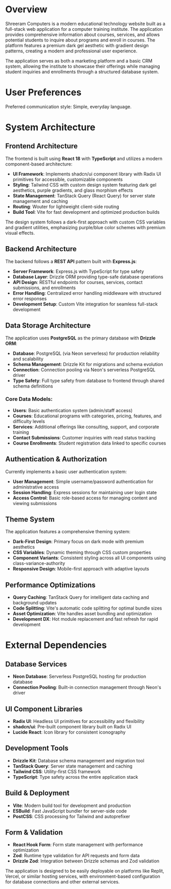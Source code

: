 # Overview

Shreeram Computers is a modern educational technology website built as a full-stack web application for a computer training institute. The application provides comprehensive information about courses, services, and allows potential students to inquire about programs and enroll in courses. The platform features a premium dark gel aesthetic with gradient design patterns, creating a modern and professional user experience.

The application serves as both a marketing platform and a basic CRM system, allowing the institute to showcase their offerings while managing student inquiries and enrollments through a structured database system.

# User Preferences

Preferred communication style: Simple, everyday language.

# System Architecture

## Frontend Architecture
The frontend is built using **React 18** with **TypeScript** and utilizes a modern component-based architecture:

- **UI Framework**: Implements shadcn/ui component library with Radix UI primitives for accessible, customizable components
- **Styling**: Tailwind CSS with custom design system featuring dark gel aesthetics, purple gradients, and glass morphism effects
- **State Management**: TanStack Query (React Query) for server state management and caching
- **Routing**: Wouter for lightweight client-side routing
- **Build Tool**: Vite for fast development and optimized production builds

The design system follows a dark-first approach with custom CSS variables and gradient utilities, emphasizing purple/blue color schemes with premium visual effects.

## Backend Architecture
The backend follows a **REST API** pattern built with **Express.js**:

- **Server Framework**: Express.js with TypeScript for type safety
- **Database Layer**: Drizzle ORM providing type-safe database operations
- **API Design**: RESTful endpoints for courses, services, contact submissions, and enrollments
- **Error Handling**: Centralized error handling middleware with structured error responses
- **Development Setup**: Custom Vite integration for seamless full-stack development

## Data Storage Architecture
The application uses **PostgreSQL** as the primary database with **Drizzle ORM**:

- **Database**: PostgreSQL (via Neon serverless) for production reliability and scalability
- **Schema Management**: Drizzle Kit for migrations and schema evolution
- **Connection**: Connection pooling via Neon's serverless PostgreSQL driver
- **Type Safety**: Full type safety from database to frontend through shared schema definitions

### Core Data Models:
- **Users**: Basic authentication system (admin/staff access)
- **Courses**: Educational programs with categories, pricing, features, and difficulty levels
- **Services**: Additional offerings like consulting, support, and corporate training
- **Contact Submissions**: Customer inquiries with read status tracking
- **Course Enrollments**: Student registration data linked to specific courses

## Authentication & Authorization
Currently implements a basic user authentication system:

- **User Management**: Simple username/password authentication for administrative access
- **Session Handling**: Express sessions for maintaining user login state
- **Access Control**: Basic role-based access for managing content and viewing submissions

## Theme System
The application features a comprehensive theming system:

- **Dark-First Design**: Primary focus on dark mode with premium aesthetics
- **CSS Variables**: Dynamic theming through CSS custom properties
- **Component Variants**: Consistent styling across all UI components using class-variance-authority
- **Responsive Design**: Mobile-first approach with adaptive layouts

## Performance Optimizations
- **Query Caching**: TanStack Query for intelligent data caching and background updates
- **Code Splitting**: Vite's automatic code splitting for optimal bundle sizes
- **Asset Optimization**: Vite handles asset bundling and optimization
- **Development DX**: Hot module replacement and fast refresh for rapid development

# External Dependencies

## Database Services
- **Neon Database**: Serverless PostgreSQL hosting for production database
- **Connection Pooling**: Built-in connection management through Neon's driver

## UI Component Libraries
- **Radix UI**: Headless UI primitives for accessibility and flexibility
- **shadcn/ui**: Pre-built component library built on Radix UI
- **Lucide React**: Icon library for consistent iconography

## Development Tools
- **Drizzle Kit**: Database schema management and migration tool
- **TanStack Query**: Server state management and caching
- **Tailwind CSS**: Utility-first CSS framework
- **TypeScript**: Type safety across the entire application stack

## Build & Deployment
- **Vite**: Modern build tool for development and production
- **ESBuild**: Fast JavaScript bundler for server-side code
- **PostCSS**: CSS processing for Tailwind and autoprefixer

## Form & Validation
- **React Hook Form**: Form state management with performance optimization
- **Zod**: Runtime type validation for API requests and form data
- **Drizzle Zod**: Integration between Drizzle schemas and Zod validation

The application is designed to be easily deployable on platforms like Replit, Vercel, or similar hosting services, with environment-based configuration for database connections and other external services.